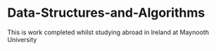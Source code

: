 # Data-Structures-and-Algorithms
This is work completed whilst studying abroad in Ireland at Maynooth University
